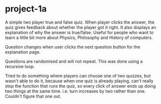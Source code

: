 # project-1a
A simple two player true and false quiz.
When player clicks the answer, the quiz gives feedback about whether the player got it right. It also displays an explanation of why the answer is true/false. Useful for people who want to learn a little bit more about Physics, Philosophy and History of computers.

Question changes when user clicks the next question button for the explanation page.

Questions are randomised and will not repeat. This was done using a recursive loop.

Tried to do something where players can choose one of two quizzes, but wasn't able to do it, because when one quiz is already playing, can't really stop the function that runs the quiz, so every click of answer ends up doing two things at the same time. i.e. turn increases by two rather than one. Couldn't figure that one out. 
